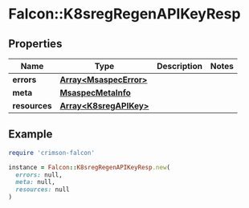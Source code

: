 # Falcon::K8sregRegenAPIKeyResp

## Properties

| Name | Type | Description | Notes |
| ---- | ---- | ----------- | ----- |
| **errors** | [**Array&lt;MsaspecError&gt;**](MsaspecError.md) |  |  |
| **meta** | [**MsaspecMetaInfo**](MsaspecMetaInfo.md) |  |  |
| **resources** | [**Array&lt;K8sregAPIKey&gt;**](K8sregAPIKey.md) |  |  |

## Example

```ruby
require 'crimson-falcon'

instance = Falcon::K8sregRegenAPIKeyResp.new(
  errors: null,
  meta: null,
  resources: null
)
```

